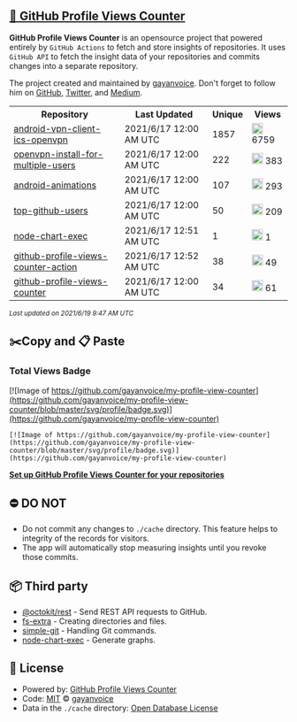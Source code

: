 ## [🚀 GitHub Profile Views Counter](https://github.com/gayanvoice/github-profile-views-counter)
**GitHub Profile Views Counter** is an opensource project that powered entirely by  `GitHub Actions` to fetch and store insights of repositories.
It uses `GitHub API` to fetch the insight data of your repositories and commits changes into a separate repository.

The project created and maintained by [gayanvoice](https://github.com/gayanvoice). Don't forget to follow him on [GitHub](https://github.com/gayanvoice), [Twitter](https://twitter.com/gayanvoice), and [Medium](https://gayanvoice.medium.com/).

<table>
	<tr>
		<th>
			Repository
		</th>
		<th>
			Last Updated
		</th>
		<th>
			Unique
		</th>
		<th>
			Views
		</th>
	</tr>
	<tr>
		<td>
			<a href="https://github.com/gayanvoice/my-profile-view-counter/tree/master/readme/207237845/week.md">
				android-vpn-client-ics-openvpn
			</a>
		</td>
		<td>
			2021/6/17 12:00 AM UTC
		</td>
		<td>
			1857
		</td>
		<td>
			<img alt="Response time graph" src="https://github.com/gayanvoice/my-profile-view-counter/raw/master/graph/207237845/small/week.png" height="20"> 6759
		</td>
	</tr>
	<tr>
		<td>
			<a href="https://github.com/gayanvoice/my-profile-view-counter/tree/master/readme/208378302/week.md">
				openvpn-install-for-multiple-users
			</a>
		</td>
		<td>
			2021/6/17 12:00 AM UTC
		</td>
		<td>
			222
		</td>
		<td>
			<img alt="Response time graph" src="https://github.com/gayanvoice/my-profile-view-counter/raw/master/graph/208378302/small/week.png" height="20"> 383
		</td>
	</tr>
	<tr>
		<td>
			<a href="https://github.com/gayanvoice/my-profile-view-counter/tree/master/readme/209241190/week.md">
				android-animations
			</a>
		</td>
		<td>
			2021/6/17 12:00 AM UTC
		</td>
		<td>
			107
		</td>
		<td>
			<img alt="Response time graph" src="https://github.com/gayanvoice/my-profile-view-counter/raw/master/graph/209241190/small/week.png" height="20"> 293
		</td>
	</tr>
	<tr>
		<td>
			<a href="https://github.com/gayanvoice/my-profile-view-counter/tree/master/readme/373383893/week.md">
				top-github-users
			</a>
		</td>
		<td>
			2021/6/17 12:00 AM UTC
		</td>
		<td>
			50
		</td>
		<td>
			<img alt="Response time graph" src="https://github.com/gayanvoice/my-profile-view-counter/raw/master/graph/373383893/small/week.png" height="20"> 209
		</td>
	</tr>
	<tr>
		<td>
			<a href="https://github.com/gayanvoice/my-profile-view-counter/tree/master/readme/370678191/week.md">
				node-chart-exec
			</a>
		</td>
		<td>
			2021/6/17 12:51 AM UTC
		</td>
		<td>
			1
		</td>
		<td>
			<img alt="Response time graph" src="https://github.com/gayanvoice/my-profile-view-counter/raw/master/graph/370678191/small/week.png" height="20"> 1
		</td>
	</tr>
	<tr>
		<td>
			<a href="https://github.com/gayanvoice/my-profile-view-counter/tree/master/readme/372371373/week.md">
				github-profile-views-counter-action
			</a>
		</td>
		<td>
			2021/6/17 12:52 AM UTC
		</td>
		<td>
			38
		</td>
		<td>
			<img alt="Response time graph" src="https://github.com/gayanvoice/my-profile-view-counter/raw/master/graph/372371373/small/week.png" height="20"> 49
		</td>
	</tr>
	<tr>
		<td>
			<a href="https://github.com/gayanvoice/my-profile-view-counter/tree/master/readme/372372861/week.md">
				github-profile-views-counter
			</a>
		</td>
		<td>
			2021/6/17 12:00 AM UTC
		</td>
		<td>
			34
		</td>
		<td>
			<img alt="Response time graph" src="https://github.com/gayanvoice/my-profile-view-counter/raw/master/graph/372372861/small/week.png" height="20"> 61
		</td>
	</tr>
</table>

<small><i>Last updated on 2021/6/19 9:47 AM UTC</i></small>

## ✂️Copy and 📋 Paste
### Total Views Badge
[![Image of https://github.com/gayanvoice/my-profile-view-counter](https://github.com/gayanvoice/my-profile-view-counter/blob/master/svg/profile/badge.svg)](https://github.com/gayanvoice/my-profile-view-counter)

```readme
[![Image of https://github.com/gayanvoice/my-profile-view-counter](https://github.com/gayanvoice/my-profile-view-counter/blob/master/svg/profile/badge.svg)](https://github.com/gayanvoice/my-profile-view-counter)
```
[**Set up GitHub Profile Views Counter for your repositories**](https://github.com/gayanvoice/github-profile-views-counter)
## ⛔ DO NOT
- Do not commit any changes to `./cache` directory. This feature helps to integrity of the records for visitors.
- The app will automatically stop measuring insights until you revoke those commits.
## 📦 Third party

- [@octokit/rest](https://www.npmjs.com/package/@octokit/rest) - Send REST API requests to GitHub.
- [fs-extra](https://www.npmjs.com/package/fs-extra) - Creating directories and files.
- [simple-git](https://www.npmjs.com/package/simple-git) - Handling Git commands.
- [node-chart-exec](https://www.npmjs.com/package/node-chart-exec) - Generate graphs.
## 📄 License
- Powered by: [GitHub Profile Views Counter](https://github.com/gayanvoice/github-profile-views-counter)
- Code: [MIT](./LICENSE) © [gayanvoice](https://github.com/gayanvoice)
- Data in the `./cache` directory: [Open Database License](https://opendatacommons.org/licenses/odbl/1-0/)